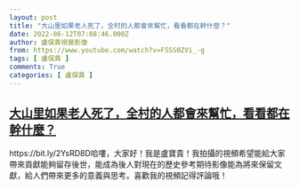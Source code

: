 ```yaml
---
layout: post
title: "大山里如果老人死了，全村的人都會來幫忙，看看都在幹什麼？"
date: 2022-06-12T07:08:46.000Z
author: 盧保貴視覺影像
from: https://www.youtube.com/watch?v=F5SS0ZVi_-g
tags: [ 盧保貴 ]
comments: True
categories: [ 盧保貴 ]
---
```

<!--1655017726000-->
[大山里如果老人死了，全村的人都會來幫忙，看看都在幹什麼？](https://www.youtube.com/watch?v=F5SS0ZVi_-g)
------

<div>
https://bit.ly/2YsRD8D哈嘍，大家好！我是盧寶貴！我拍攝的視頻希望能給大家帶來貢獻能夠留存後世，能成為後人對現在的歷史參考期待影像能為將來保留文獻，給人們帶來更多的意義與思考。喜歡我的視頻記得評論哦！
</div>
